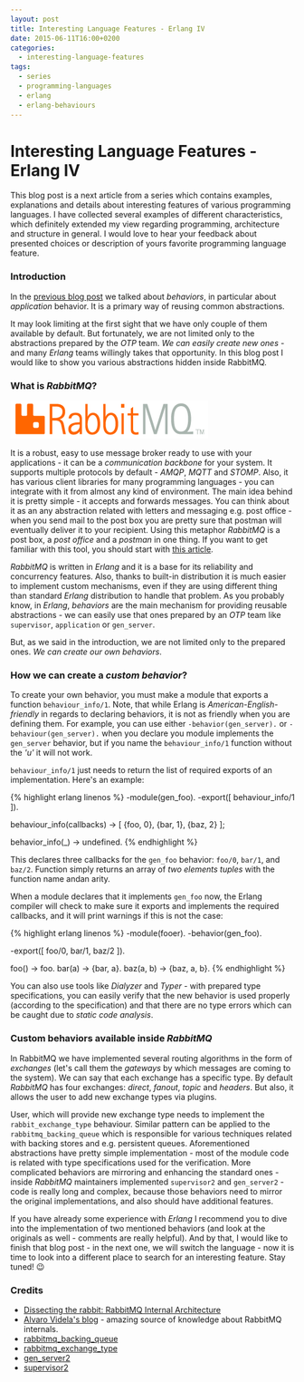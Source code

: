 ```yaml
---
layout: post
title: Interesting Language Features - Erlang IV
date: 2015-06-11T16:00+0200
categories:
  - interesting-language-features
tags:
  - series
  - programming-languages
  - erlang
  - erlang-behaviours
---
```


# Interesting Language Features - Erlang IV

<quote class="disclaimer">This blog post is a next article from a series which contains examples, explanations and details about interesting features of various programming languages. I have collected several examples of different characteristics, which definitely extended my view regarding programming, architecture and structure in general. I would love to hear your feedback about presented choices or description of yours favorite programming language feature.</quote>

### Introduction

In the [previous blog post](http://www.afronski.pl/2015/05/14/interesting-language-features-erlang-application-behavior.html) we talked about *behaviors*, in particular about *application* behavior. It is a primary way of reusing common abstractions.

It may look limiting at the first sight that we have only couple of them available by default. But fortunately, we are not limited only to the abstractions prepared by the *OTP* team. *We can easily create new ones* - and many *Erlang* teams willingly takes that opportunity. In this blog post I would like to show you various abstractions hidden inside RabbitMQ.

### What is *RabbitMQ*?

<img class="right rabbitmq-logo" alt="RabbitMQ Logo" src="/assets/RabbitMQ.png" />

It is a robust, easy to use message broker ready to use with your applications - it can be a *communication backbone* for your system. It supports multiple protocols by default - *AMQP*, *MQTT* and *STOMP*. Also, it has various client libraries for many programming languages - you can integrate with it from almost any kind of environment. The main idea behind it is pretty simple - it accepts and forwards messages. You can think about it as an any abstraction related with letters and messaging e.g. post office - when you send mail to the post box you are pretty sure that postman will eventually deliver it to your recipient. Using this metaphor *RabbitMQ* is a post box, a *post office* and a *postman* in one thing. If you want to get familiar with this tool, you should start with [this article](https://www.rabbitmq.com/getstarted.html).

*RabbitMQ* is written in *Erlang* and it is a base for its reliability and concurrency features. Also, thanks to built-in distribution it is much easier to implement custom mechanisms, even if they are using different thing than standard *Erlang* distribution to handle that problem. As you probably know, in *Erlang*, *behaviors* are the main mechanism for providing reusable abstractions - we can easily use that ones prepared by an *OTP* team like `supervisor`, `application` or `gen_server`.

But, as we said in the introduction, we are not limited only to the prepared ones. *We can create our own behaviors*.

### How we can create a *custom behavior*?

To create your own behavior, you must make a module that exports a function `behaviour_info/1`. Note, that while Erlang is *American-English-friendly* in regards to declaring behaviors, it is not as friendly when you are defining them. For example, you can use either `-behavior(gen_server).` or `-behaviour(gen_server).` when you declare you module implements the `gen_server` behavior, but if you name the `behaviour_info/1` function without the *'u'* it will not work.

`behaviour_info/1` just needs to return the list of required exports of an implementation. Here's an example:

{% highlight erlang linenos %}
-module(gen_foo).
-export([ behaviour_info/1 ]).

behaviour_info(callbacks) ->
  [ {foo, 0}, {bar, 1}, {baz, 2} ];

behavior_info(_) ->
    undefined.
{% endhighlight %}

This declares three callbacks for the `gen_foo` behavior: `foo/0`, `bar/1`, and `baz/2`. Function simply returns an array of *two elements tuples* with the function name andan arity.

When a module declares that it implements `gen_foo` now, the Erlang compiler will check to make sure it exports and implements the required callbacks, and it will print warnings if this is not the case:

{% highlight erlang linenos %}
-module(fooer).
-behavior(gen_foo).

-export([ foo/0, bar/1, baz/2 ]).

foo() -> foo.
bar(a) -> {bar, a}.
baz(a, b) -> {baz, a, b}.
{% endhighlight %}

You can also use tools like *Dialyzer* and *Typer* - with prepared type specifications, you can easily verify that the new behavior is used properly (according to the specification) and that there are no type errors which can be caught due to *static code analysis*.

### Custom behaviors available inside *RabbitMQ*

In RabbitMQ we have implemented several routing algorithms in the form of *exchanges* (let's call them the *gateways* by which messages are coming to the system). We can say that each exchange has a specific type. By default *RabbitMQ* has four exchanges: *direct*, *fanout*, *topic* and *headers*. But also, it allows the user to add new exchange types via plugins.

User, which will provide new exchange type needs to implement the `rabbit_exchange_type` behaviour. Similar pattern can be applied to the `rabbitmq_backing_queue` which is responsible for various techniques related with backing stores and e.g. persistent queues. Aforementioned abstractions have pretty simple implementation - most of the module code is related with type specifications used for the verification. More complicated behaviors are mirroring and enhancing the standard ones - inside *RabbitMQ* maintainers implemented `supervisor2` and `gen_server2` - code is really long and complex, because those behaviors need to mirror the original implementations, and also should have additional features.

If you have already some experience with *Erlang* I recommend you to dive into the implementation of two mentioned behaviors (and look at the originals as well - comments are really helpful). And by that, I would like to finish that blog post - in the next one, we will switch the language - now it is time to look into a different place to search for an interesting feature. Stay tuned! :wink: 

### Credits

- [Dissecting the rabbit: RabbitMQ Internal Architecture](http://www.slideshare.net/old_sound/dissecting-the-rabbit)
- [Alvaro Videla's blog](http://videlalvaro.github.io) - amazing source of knowledge about RabbitMQ internals.
- [rabbitmq_backing_queue](https://github.com/rabbitmq/rabbitmq-server/blob/master/src/rabbit_backing_queue.erl)
- [rabbitmq_exchange_type](https://github.com/rabbitmq/rabbitmq-server/blob/master/src/rabbit_exchange_type.erl)
- [gen_server2](https://github.com/rabbitmq/rabbitmq-server/blob/master/src/gen_server2.erl)
- [supervisor2](https://github.com/rabbitmq/rabbitmq-server/blob/master/src/supervisor2.erl)
